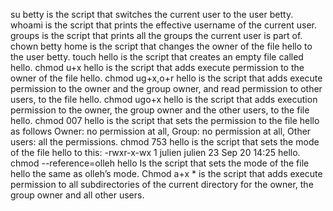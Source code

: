 su betty is the script that switches the current user to the user betty.
whoami is the script that prints the effective username of the current user.
groups is the script that prints all the groups the current user is part of.
chown betty home is the script that changes the owner of the file hello to the user betty.
touch hello is the script that creates an empty file called hello.
chmod u+x hello is the script that adds execute permission to the owner of the file hello.
chmod ug+x,o+r hello is the script that adds execute permission to the owner and the group owner, and read permission to other users, to the file hello.
chmod ugo+x hello is the script that adds execution permission to the owner, the group owner and the other users, to the file hello.
chmod 007 hello is the script that sets the permission to the file hello as follows Owner: no permission at all, Group: no permission at all, Other users: all the permissions.
chmod 753 hello is the script that sets the mode of the file hello to this: -rwxr-x-wx 1 julien julien 23 Sep 20 14:25 hello.
chmod --reference=olleh hello Is the script that sets the mode of the file hello the same as olleh’s mode.
Chmod a+x * is the script that adds execute permission to all subdirectories of the current directory for the owner, the group owner and all other users.
